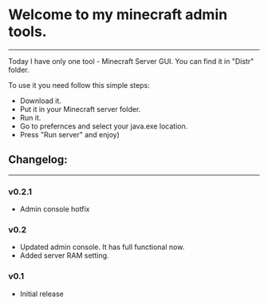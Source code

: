 # Welcome to my minecraft admin tools.
--------------------------------------------------------------

Today I have only one tool - Minecraft Server GUI. You can find it in "Distr" folder.

To use it you need follow this simple steps:
* Download it.
* Put it in your Minecraft server folder.
* Run it.
* Go to prefernces and select your java.exe location.
* Press "Run server" and enjoy)




## Changelog:
--------------------------------------------------------------

### v0.2.1
* Admin console hotfix

### v0.2
* Updated admin console. It has full functional now.
* Added server RAM setting.

### v0.1
* Initial release
